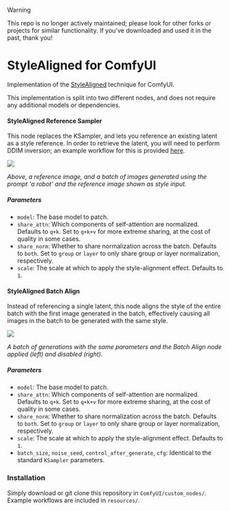 
> [!WARNING]  
> This repo is no longer actively maintained; please look for other forks or projects for similar functionality. If you've downloaded and used it in the past, thank you!

# StyleAligned for ComfyUI

Implementation of the [StyleAligned](https://style-aligned-gen.github.io/) technique for ComfyUI.

This implementation is split into two different nodes, and does not require any additional models or dependencies.

#### StyleAligned Reference Sampler

This node replaces the KSampler, and lets you reference an existing latent as a style reference. In order to retrieve the latent, you will need to perform DDIM inversion; an example workflow for this is provided [here](resources/style_aligned_inversion.json).

![](resources/reference_sampler.png)

_Above, a reference image, and a batch of images generated using the prompt 'a robot' and the reference image shown as style input._

##### Parameters

- `model`: The base model to patch.
- `share_attn`: Which components of self-attention are normalized. Defaults to `q+k`. Set to `q+k+v` for more extreme sharing, at the cost of quality in some cases.
- `share_norm`: Whether to share normalization across the batch. Defaults to `both`. Set to `group` or `layer` to only share group or layer normalization, respectively.
- `scale`: The scale at which to apply the style-alignment effect. Defaults to `1`.

#### StyleAligned Batch Align

Instead of referencing a single latent, this node aligns the style of the entire batch with the first image generated in the batch, effectively causing all images in the batch to be generated with the same style.

![](resources/batch_align.jpg)

_A batch of generations with the same parameters and the Batch Align node applied (left) and disabled (right)._

##### Parameters

- `model`: The base model to patch.
- `share_attn`: Which components of self-attention are normalized. Defaults to `q+k`. Set to `q+k+v` for more extreme sharing, at the cost of quality in some cases.
- `share_norm`: Whether to share normalization across the batch. Defaults to `both`. Set to `group` or `layer` to only share group or layer normalization, respectively.
- `scale`: The scale at which to apply the style-alignment effect. Defaults to `1`.
- `batch_size`, `noise_seed`, `control_after_generate`, `cfg`: Identical to the standard `KSampler` parameters.

### Installation

Simply download or git clone this repository in `ComfyUI/custom_nodes/`. Example workflows are included in `resources/`.
